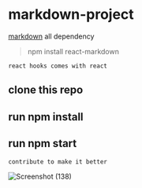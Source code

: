 # markdown-project
[markdown](https://festive-lovelace-0b2ad9.netlify.app/)
all dependency
> npm install react-markdown
```
react hooks comes with react
```

## clone this repo

##  run npm install

## run npm start 
```
contribute to make it better
```
![Screenshot (138)](https://user-images.githubusercontent.com/77490569/127773466-ded557cd-701d-4087-b0ca-678f3f8f1dff.png)


